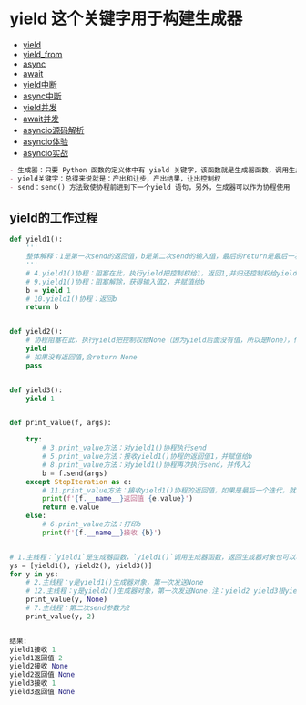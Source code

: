 # yield 这个关键字用于构建生成器
* [yield](1.yield.md)
* [yield_from](2.yield_from.md)
* [async](3.async.md)
* [await](4.await.md)
* [yield中断](5.yield_break.md)
* [async中断](6.async_break.md)
* [yield并发](7.yield_from_concurrent.md)
* [await并发](8.await_concurrent.md)
* [asyncio源码解析](9.asyncio.md)
* [asyncio体验](10.asyncio_concurrent.md)
* [asyncio实战](11.asyncio_sample.md)

``` markdown
- 生成器：只要 Python 函数的定义体中有 yield 关键字，该函数就是生成器函数，调用生成器函数返回的是生成器对象
- yield关键字：总得来说就是：产出和让步，产出结果，让出控制权
- send：send() 方法致使协程前进到下一个yield 语句，另外，生成器可以作为协程使用
```

## yield的工作过程
``` python
def yield1():
    '''
    整体解释：1是第一次send的返回值，b是第二次send的输入值，最后的return是最后一次的返回值
    '''
    # 4.yield1()协程：阻塞在此，执行yield把控制权给1，返回1,并归还控制权给yield1()协程
    # 9.yield1()协程：阻塞解除，获得输入值2，并赋值给b
    b = yield 1
    # 10.yield1()协程：返回b
    return b


def yield2():
    # 协程阻塞在此，执行yield把控制权给None（因为yield后面没有值，所以是None），传回None给主线程，并交出控制权给主线程
    yield
    # 如果没有返回值,会return None
    pass


def yield3():
    yield 1


def print_value(f, args):

    try:
        # 3.print_value方法：对yield1()协程执行send
        # 5.print_value方法：接收yield1()协程的返回值1，并赋值给b
        # 8.print_value方法：对yield1()协程再次执行send，并传入2
        b = f.send(args)
    except StopIteration as e:
        # 11.print_value方法：接收yield1()协程的返回值，如果是最后一个迭代，就会进入到这个异常捕获
        print(f'{f.__name__}返回值 {e.value}')
        return e.value
    else:
        # 6.print_value方法：打印b
        print(f'{f.__name__}接收 {b}')


# 1.主线程：`yield1`是生成器函数，`yield1()`调用生成器函数，返回生成器对象也可以称作协程
ys = [yield1(), yield2(), yield3()]
for y in ys:
    # 2.主线程：y是yield1()生成器对象，第一次发送None
    # 12.主线程：y是yield2()生成器对象，第一次发送None.注：yield2 yield3根yield1差不多所以略过了
    print_value(y, None)
    # 7.主线程：第二次send参数为2
    print_value(y, 2)
```

```python

结果:
yield1接收 1
yield1返回值 2
yield2接收 None
yield2返回值 None
yield3接收 1
yield3返回值 None

```